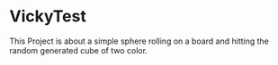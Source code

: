 # VickyTest
This Project is about a simple sphere rolling on a board and hitting the random generated cube of two color.
